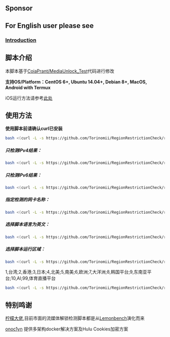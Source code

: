 <!-- <p align="center">
<a href="https://hits.seeyoufarm.com"><img src="https://hits.seeyoufarm.com/api/count/incr/badge.svg?url=https%3A%2F%2Fgithub.com%2Flmc999%2FRegionRestrictionCheck&count_bg=%230AC995&title_bg=%23004BF9&icon=&icon_color=%23E7E7E7&title=visitors&edge_flat=false"/></a>
<a href="/LICENSE"><img src="https://img.shields.io/badge/license-GPL-blue.svg" alt="license" /></a>  
</p>
 -->
## Sponsor

<!-- <div align=center>
   <img src="https://user-images.githubusercontent.com/29977021/228770306-6c5d0b8a-c381-4be3-b500-e43fc47298b3.png" width="400px">
</div>
 -->
## For English user please see
### [Introduction](https://github.com/Torinomii/RegionRestrictionCheck/blob/main/README_EN.md)

## 脚本介绍
本脚本基于[CoiaPrant/MediaUnlock_Test](https://github.com/CoiaPrant/MediaUnlock_Test)代码进行修改

**支持OS/Platform：CentOS 6+, Ubuntu 14.04+, Debian 8+, MacOS, Android with Termux**

iOS运行方法请参考[此处](https://github.com/lmc999/RegionRestrictionCheck/wiki/iOS%E8%BF%90%E8%A1%8C%E8%84%9A%E6%9C%AC%E6%96%B9%E6%B3%95)

## 使用方法

**使用脚本前请确认curl已安装**

````bash
bash <(curl -L -s https://github.com/Torinomii/RegionRestrictionCheck/raw/main/check.sh)
````

##### 只检测IPv4结果：
````bash
bash <(curl -L -s https://github.com/Torinomii/RegionRestrictionCheck/raw/main/check.sh) -M 4
````

##### 只检测IPv6结果：
````bash
bash <(curl -L -s https://github.com/Torinomii/RegionRestrictionCheck/raw/main/check.sh) -M 6
````

##### 指定检测的网卡名称：
````bash
bash <(curl -L -s https://github.com/Torinomii/RegionRestrictionCheck/raw/main/check.sh) -I eth0
````

##### 选择脚本语言为英文：
````bash
bash <(curl -L -s https://github.com/Torinomii/RegionRestrictionCheck/raw/main/check.sh) -E
````

##### 选择脚本运行区域：
````bash
bash <(curl -L -s https://github.com/Torinomii/RegionRestrictionCheck/raw/main/check.sh) -N
````
1,台湾;2,香港;3,日本;4,北美;5,南美;6,欧洲;7,大洋洲;8,韩国平台;9,东南亚平台;10,AI;99,体育直播平台

````bash
bash <(curl -L -s https://github.com/Torinomii/RegionRestrictionCheck/raw/main/check.sh) -N 2 -M 4 | sed -e 's/\x1B\[[0-9;]*[a-zA-Z]//g' -e 's/\r//g' > /tmp/media_check.log
````

<!-- 
**或者直接运行以下Docker命令** (兼容ARM架构)
````docker
docker run --rm -ti --net=host lmc999/regioncheck && docker rmi lmc999/regioncheck
```` -->

<!-- ## 赞助
如果觉得脚本对你有帮助，可以考虑请作者喝一箱健力宝

![image](https://i.imgur.com/HHbZgUsl.jpg)

![image](https://i.imgur.com/MWXifObl.jpg) -->

<!-- ## 交流
脚本使用过程中出现bug欢迎提交issue

你亦可直接添加[TG群组](https://t.me/gameaccelerate)分享你的建议 -->

## 特别鸣谢
[柠檬大佬](https://t.me/ilemonrain),目前市面的流媒体解锁检测脚本都是从[Lemonbench](https://github.com/LemonBench/LemonBench)演化而来

[onoc1yn](https://github.com/onoc1yn) 提供多架构docker解决方案及Hulu Cookies加密方案
